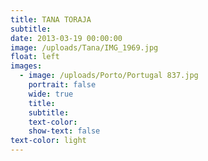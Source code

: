 ```yaml
---
title: TANA TORAJA
subtitle:
date: 2013-03-19 00:00:00
image: /uploads/Tana/IMG_1969.jpg
float: left
images:
  - image: /uploads/Porto/Portugal 837.jpg
    portrait: false
    wide: true
    title:
    subtitle:
    text-color:
    show-text: false
text-color: light
---
```



